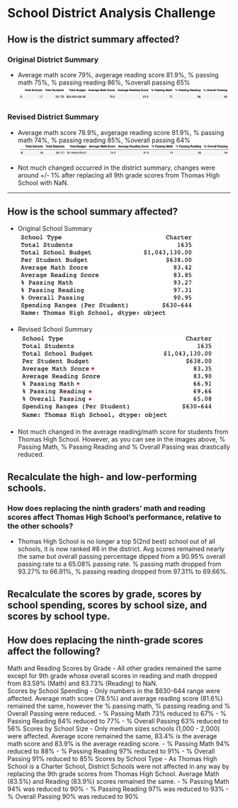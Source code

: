 # School District Analysis Challenge

## How is the district summary affected?


### Original District Summary 
- Average math score 79%, avgerage reading score 81.9%, % passing math 75%, % passing reading 86%, %overall passing 65%
![OG_DistrictSummary](https://github.com/vrod237/School_District_Analysis/blob/master/OriginalDistrictSummary.png)

### Revised District Summary 
- Average math score 78.9%, avgerage reading score 81.9%, % passing math 74%, % passing reading 85%, %overall passing 64%
![Revised_District_Summary](https://github.com/vrod237/School_District_Analysis/blob/master/RevisedDistrictSummary.png)

- Not much changed occurred in the district summary, changes were around +/- 1% after replacing all 9th grade scores from Thomas High School with NaN.
---

## How is the school summary affected?
- Original School Summary
![OG_School_Summary](https://github.com/vrod237/School_District_Analysis/blob/master/OriginalSchoolSummary.png)
- Revised School Summary
![Revised_School_Summary](https://github.com/vrod237/School_District_Analysis/blob/master/RevisedSchoolSummary.png)
    
- Not much changed in the average reading/math score for students from Thomas High School. However, as you can see in the images above, % Passing Math, % Passing Reading and % Overall Passing was drastically reduced.

## Recalculate the high- and low-performing schools.   
### How does replacing the ninth graders’ math and reading scores affect Thomas High School’s performance, relative to the other schools?

- Thomas High School is no longer a top 5(2nd best) school out of all schools, it is now ranked #8 in the district. Avg scores remained nearly the same but overall passing percentage dipped from a 90.95% overall passing rate to a 65.08% passing rate. % passing math dropped from 93.27% to 66.91%, % passing reading dropped from 97.31% to 69.66%.

## Recalculate the scores by grade, scores by school spending, scores by school size, and scores by school type.


## How does replacing the ninth-grade scores affect the following?
Math and Reading Scores by Grade 
    - All other grades remained the same except for 9th grade whose overall scores in reading and math dropped from 83.59% (Math) and 83.73% (Reading) to NaN.  
Scores by School Spending 
    - Only numbers in the $630-644 range were affected. Average math score (78.5%) and average reading score (81.6%) remained the same, however the % passing math, % passing reading and % Overall Passing were reduced.
    - % Passing Math 73% reduced to 67%
    - % Passing Reading 84% reduced to 77%
    - % Overall Passing 63% reduced to 56%
Scores by School Size
    - Only medium sizes schools (1,000 - 2,000) were affected. Average score remained the same, 83.4% is the average math score and 83.9% is the average reading score.
    - % Passing Math 94% reduced to 88%
    - % Passing Reading 97% reduced to 91%
    - % Overall Passing 91% reduced to 85%
Scores by School Type
    - As Thomas High School is a Charter School, District Schools were not affected in any way by replacing the 9th grade scores from Thomas High School. Average Math (83.5%) and Reading (83.9%) scores remained the same.
    - % Passing Math 94% was reduced to 90%
    - % Passing Reading 97% was reduced to 93%
    - % Overall Passing 90% was reduced to 90%
